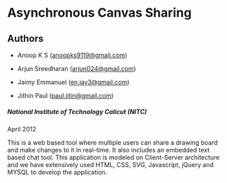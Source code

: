 Asynchronous Canvas Sharing
===========================

## Authors
* Anoop K S (anoopks9119@gmail.com)

* Arjun Sreedharan (arjun024@gmail.com)

* Jaimy Emmanuel (en.jay3@gmail.com)

* Jithin Paul (paul.jitin@gmail.com)



##### National Institute of Technology Calicut (NITC)
April 2012

This is a  web based tool where multiple users can share a drawing board and make changes to it in real-time. It also includes an embedded text based chat tool. This application is  modeled on Client-Server architecture and we have extensively used HTML, CSS, SVG, Javascript, jQuery and MYSQL to develop the application.

